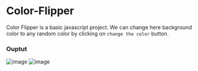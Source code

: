 # Color-Flipper

Color Flipper is a basic javascript project. We can change here background color to any random color by clicking on `change the color` button.

### Ouptut

![image](https://user-images.githubusercontent.com/60578091/117682182-6f16a100-b1d0-11eb-9df9-db6b53b40c44.png)
![image](https://user-images.githubusercontent.com/60578091/117682266-805fad80-b1d0-11eb-8253-0f959b9dc247.png)
